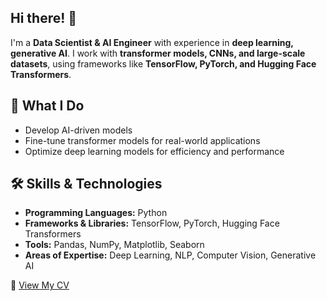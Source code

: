 ## Hi there! 👋  

I'm a **Data Scientist & AI Engineer** with experience in **deep learning, generative AI**. I work with **transformer models, CNNs, and large-scale datasets**, using frameworks like **TensorFlow, PyTorch, and Hugging Face Transformers**.  

## 🔹 What I Do  
- Develop AI-driven models  
- Fine-tune transformer models for real-world applications  
- Optimize deep learning models for efficiency and performance  
  

## 🛠️ Skills & Technologies
- **Programming Languages:** Python
- **Frameworks & Libraries:** TensorFlow, PyTorch, Hugging Face Transformers
- **Tools:** Pandas, NumPy, Matplotlib, Seaborn
- **Areas of Expertise:** Deep Learning, NLP, Computer Vision, Generative AI

📄 [View My CV](https://github.com/reema-abdelrazeq/reema-abdelrazeq/blob/main/ReemaAbdelrazeq_CV.pdf) 

